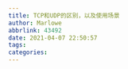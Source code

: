 ```yaml
---
title: TCP和UDP的区别，以及使用场景
author: Marlowe
abbrlink: 43492
date: 2021-04-07 22:50:57
tags:
categories:
---
```


<!--more-->
